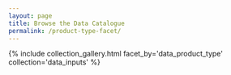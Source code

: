 ```yaml
---
layout: page
title: Browse the Data Catalogue
permalink: /product-type-facet/
---
```


{% include collection_gallery.html facet_by='data_product_type' collection='data_inputs' %}
